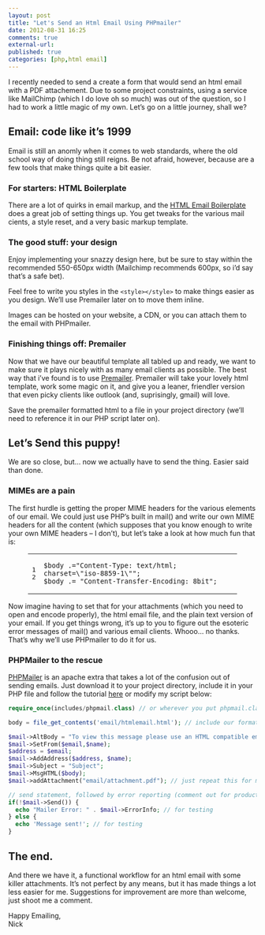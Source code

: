 ```yaml
---
layout: post
title: "Let's Send an Html Email Using PHPmailer"
date: 2012-08-31 16:25
comments: true
external-url:
published: true
categories: [php,html email]
---
```

<p>I recently needed to send a create a form that would send an html email with a PDF attachement. Due to some project constraints, using a service like MailChimp (which I do love oh so much) was out of the question, so I had to work a little magic of my own. Let&#8217;s go on a little journey, shall we?</p>

<h2>Email: code like it&#8217;s 1999</h2>

<p>Email is still an anomly when it comes to web standards, where the old school way of doing thing still reigns. Be not afraid, however, because are a few tools that make things quite a bit easier.</p>

<h3>For starters: HTML Boilerplate</h3>

<p>There are a lot of quirks in email markup, and the <a href="http://htmlemailboilerplate.com/">HTML Email Boilerplate</a> does a great job of setting things up. You get tweaks for the various mail cients, a style reset, and a very basic markup template.</p>

<h3>The good stuff: your design</h3>

<p>Enjoy implementing your snazzy design here, but be sure to stay within the recommended 550-650px width (Mailchimp recommends 600px, so i&#8217;d say that&#8217;s a safe bet).</p>

<p>Feel free to write you styles in the <code>&lt;style&gt;&lt;/style&gt;</code> to make things easier as you design. We&#8217;ll use Premailer later on to move them inline.</p>

<p>Images can be hosted on your website, a CDN, or you can attach them to the email with PHPmailer.</p>

<h3>Finishing things off: Premailer</h3>

<p>Now that we have our beautiful template all tabled up and ready, we want to make sure it plays nicely with as many email clients as possible. The best way that i&#8217;ve found is to use <a href="http://premailer.dialect.ca">Premailer</a>. Premailer will take your lovely html template, work some magic on it, and give you a leaner, friendler version that even picky clients like outlook (and, suprisingly, gmail) will love.</p>

<p>Save the premailer formatted html to a file in your project directory (we&#8217;ll need to reference it in our PHP script later on).</p>

<h2>Let&#8217;s Send this puppy!</h2>

<p>We are so close, but&#8230; now we actually have to send the thing. Easier said than done.</p>

<h3>MIMEs are a pain</h3>

<p>The first hurdle is getting the proper MIME headers for the various elements of our email.
We could just use PHP&#8217;s built in mail() and write our own MIME headers for all the content (which supposes that you know enough to write your own MIME headers &#8211; I don&#8217;t), but let&#8217;s take a look at how much fun that is:</p>

<figure class='code'><div class='highlight'><table><td class='gutter'><pre class='line-numbers'><span class='line-number'>1</span>
<span class='line-number'>2</span>
</pre></td><td class='code'><pre><code class='plain'><span class='line'>$body .="Content-Type: text/html; charset=\"iso-8859-1\"";
</span><span class='line'>$body .= "Content-Transfer-Encoding: 8bit";</span></code></pre></td></tr></table></div></figure>


<p>Now imagine having to set that for your attachments (which you need to open and encode properly), the html email file, and the plain text version of your email. If you get things wrong, it&#8217;s up to you to figure out the esoteric error messages of mail() and various email clients. Whooo&#8230; no thanks. That&#8217;s why we&#8217;ll use PHPmailer to do it for us.</p>

<h3>PHPMailer to the rescue</h3>

<p><a href="http://code.google.com/a/apache-extras.org/p/phpmailer/">PHPMailer</a> is an apache extra that takes a lot of the confusion out of sending emails. Just download it to your project directory, include it in your PHP file and follow the tutorial <a href="http://code.google.com/a/apache-extras.org/p/phpmailer/wiki/UsefulTutorial">here</a> or modify my script below:</p>

~~~ php
require_once(includes/phpmail.class) // or wherever you put phpmail.class

body = file_get_contents('email/htmlemail.html'); // include our formatted email

$mail->AltBody = "To view this message please use an HTML compatible email viewer, or visit http://mysite.com/emailcampaign"; // give folks who can't read HTML email something to read
$mail->SetFrom($email,$name);
$address = $email;
$mail->AddAddress($address, $name);
$mail->Subject = "Subject";
$mail->MsgHTML($body);
$mail->addAttachment("email/attachment.pdf"); // just repeat this for multiple attachments

// send statement, followed by error reporting (comment out for production)
if(!$mail->Send()) {
  echo "Mailer Error: " . $mail->ErrorInfo; // for testing
} else {
  echo 'Message sent!'; // for testing
}
~~~

<h2>The end.</h2>

<p>And there we have it, a functional workflow for an html email with some killer attachments. It&#8217;s not perfect by any means, but it has made things a lot less easier for me. Suggestions for improvement are more than welcome, just shoot me a comment.</p>

<p>Happy Emailing,<br/>
Nick</p>
